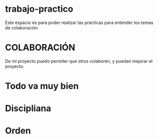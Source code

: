 # trabajo-practico
Este espacio es para poder realizar las prácticas para entender los temas de colaboración 
# COLABORACIÓN
De mi proyecto puedo permiter que otros colaboren, y puedan mejorar el proyecto.
# Todo va muy bien
# Discipliana
# Orden

